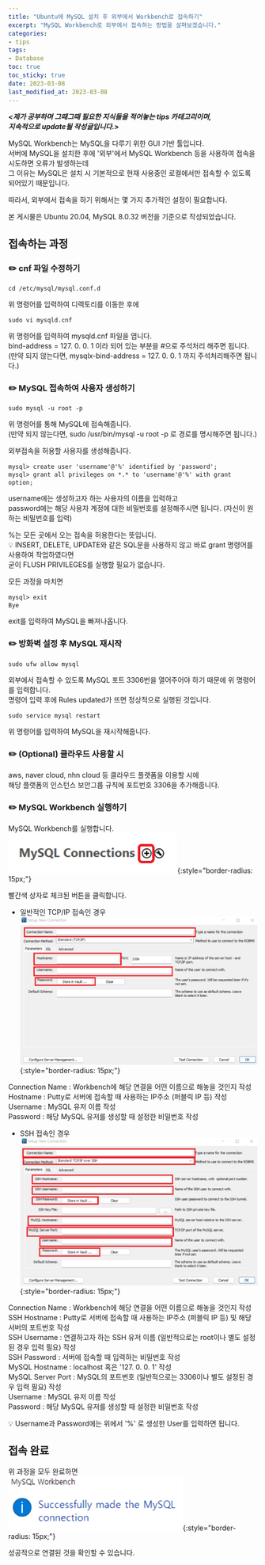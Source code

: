 ```yaml
---
title: "Ubuntu에 MySQL 설치 후 외부에서 Workbench로 접속하기"
excerpt: "MySQL Workbench로 외부에서 접속하는 방법을 살펴보겠습니다."
categories: 
- tips
tags:
- Database
toc: true
toc_sticky: true
date: 2023-03-08
last_modified_at: 2023-03-08
---
```

**_<제가 공부하며 그때그때 필요한 지식들을 적어놓는 tips 카테고리이며,_**  
**_지속적으로 update될 작성글입니다.>_**

MySQL Workbench는 MySQL을 다루기 위한 GUI 기반 툴입니다.  
서버에 MySQL을 설치한 후에 '외부'에서 MySQL Workbench 등을 사용하여 접속을 시도하면 오류가 발생하는데    
그 이유는 MySQL은 설치 시 기본적으로 현재 사용중인 로컬에서만 접속할 수 있도록 되어있기 때문입니다.  

따라서, 외부에서 접속을 하기 위해서는 몇 가지 추가적인 설정이 필요합니다.  

본 게시물은 Ubuntu 20.04, MySQL 8.0.32 버전을 기준으로 작성되었습니다.

## 접속하는 과정
### :pencil2: cnf 파일 수정하기
```
cd /etc/mysql/mysql.conf.d
```
위 명령어를 입력하여 디렉토리를 이동한 후에
```
sudo vi mysqld.cnf
```
위 명령어를 입력하여 mysqld.cnf 파일을 엽니다.  
bind-address = 127. 0. 0. 1 이라 되어 있는 부분을 #으로 주석처리 해주면 됩니다.  
(만약 되지 않는다면, mysqlx-bind-address = 127. 0. 0. 1 까지 주석처리해주면 됩니다.)

### :pencil2: MySQL 접속하여 사용자 생성하기
```
sudo mysql -u root -p
```
위 명령어를 통해 MySQL에 접속해줍니다.  
(만약 되지 않는다면, sudo /usr/bin/mysql -u root -p 로 경로를 명시해주면 됩니다.)  

외부접속을 허용할 사용자를 생성해줍니다.  
```
mysql> create user 'username'@'%' identified by 'password';
mysql> grant all privileges on *.* to 'username'@'%' with grant option;
```
username에는 생성하고자 하는 사용자의 이름을 입력하고  
password에는 해당 사용자 계정에 대한 비밀번호를 설정해주시면 됩니다. (자신이 원하는 비밀번호를 입력)  

%는 모든 곳에서 오는 접속을 허용한다는 뜻입니다.  
:bulb: INSERT, DELETE, UPDATE와 같은 SQL문을 사용하지 않고 바로 grant 명령어를 사용하여 작업하였다면  
굳이 FLUSH PRIVILEGES를 실행할 필요가 없습니다.

모든 과정을 마치면
```
mysql> exit
Bye
```
exit를 입력하여 MySQL을 빠져나옵니다.  

### :pencil2: 방화벽 설정 후 MySQL 재시작
```
sudo ufw allow mysql
```
외부에서 접속할 수 있도록 MySQL 포트 3306번을 열어주어야 하기 때문에 위 명령어를 입력합니다.  
명령어 입력 후에 Rules updated가 뜨면 정상적으로 실행된 것입니다.  
```
sudo service mysql restart
```
위 명령어를 입력하여 MySQL을 재시작해줍니다.

### :pencil2: (Optional) 클라우드 사용할 시
aws, naver cloud, nhn cloud 등 클라우드 플랫폼을 이용할 시에  
해당 플랫폼의 인스턴스 보안그룹 규칙에 포트번호 3306을 추가해줍니다.  

### :pencil2: MySQL Workbench 실행하기
MySQL Workbench를 실행합니다.  
![MySQL connection 설명](/assets/images/mysql_connections.png){:style="border-radius: 15px;"}  

빨간색 상자로 체크된 버튼을 클릭합니다.  

- 일반적인 TCP/IP 접속인 경우
![TCP/IP connection 설명](/assets/images/tcp_ip_connection.png){:style="border-radius: 15px;"} 

Connection Name : Workbench에 해당 연결을 어떤 이름으로 해놓을 것인지 작성  
Hostname : Putty로 서버에 접속할 때 사용하는 IP주소 (퍼블릭 IP 등) 작성   
Username : MySQL 유저 이름 작성  
Password : 해당 MySQL 유저를 생성할 때 설정한 비밀번호 작성  

- SSH 접속인 경우
![SSH connection 설명](/assets/images/ssh_connection.png){:style="border-radius: 15px;"}

Connection Name : Workbench에 해당 연결을 어떤 이름으로 해놓을 것인지 작성  
SSH Hostname : Putty로 서버에 접속할 때 사용하는 IP주소 (퍼블릭 IP 등) 및 해당 서버의 포트번호 작성  
SSH Username : 연결하고자 하는 SSH 유저 이름 (일반적으로는 root이나 별도 설정된 경우 입력 필요) 작성  
SSH Password : 서버에 접속할 때 입력하는 비밀번호 작성  
MySQL Hostname : localhost 혹은 '127. 0. 0. 1' 작성  
MySQL Server Port : MySQL의 포트번호 (일반적으로는 3306이나 별도 설정된 경우 입력 필요) 작성  
Username : MySQL 유저 이름 작성  
Password : 해당 MySQL 유저를 생성할 때 설정한 비밀번호 작성  

:bulb: Username과 Password에는 위에서 '%' 로 생성한 User를 입력하면 됩니다.

## 접속 완료
위 과정을 모두 완료하면  
![연결 성공 이미지](/assets/images/mysql_connection_success.png){:style="border-radius: 15px;"}

성공적으로 연결된 것을 확인할 수 있습니다.  